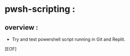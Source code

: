 # pwsh-scripting :

## overview :
- Try and test powershell script running in Git and Replit.

[EOF]

